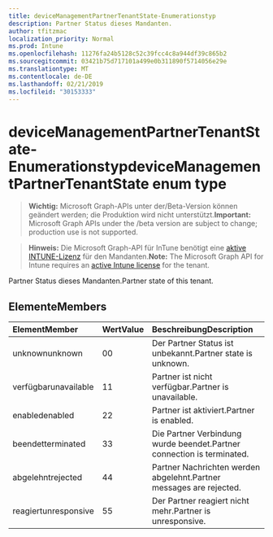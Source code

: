 ```yaml
---
title: deviceManagementPartnerTenantState-Enumerationstyp
description: Partner Status dieses Mandanten.
author: tfitzmac
localization_priority: Normal
ms.prod: Intune
ms.openlocfilehash: 11276fa24b5128c52c39fcc4c8a944df39c865b2
ms.sourcegitcommit: 03421b75d717101a499e0b311890f5714056e29e
ms.translationtype: MT
ms.contentlocale: de-DE
ms.lasthandoff: 02/21/2019
ms.locfileid: "30153333"
---
```

# <a name="devicemanagementpartnertenantstate-enum-type"></a><span data-ttu-id="56367-103">deviceManagementPartnerTenantState-Enumerationstyp</span><span class="sxs-lookup"><span data-stu-id="56367-103">deviceManagementPartnerTenantState enum type</span></span>

> <span data-ttu-id="56367-104">**Wichtig:** Microsoft Graph-APIs unter der/Beta-Version können geändert werden; die Produktion wird nicht unterstützt.</span><span class="sxs-lookup"><span data-stu-id="56367-104">**Important:** Microsoft Graph APIs under the /beta version are subject to change; production use is not supported.</span></span>

> <span data-ttu-id="56367-105">**Hinweis:** Die Microsoft Graph-API für InTune benötigt eine [aktive INTUNE-Lizenz](https://go.microsoft.com/fwlink/?linkid=839381) für den Mandanten.</span><span class="sxs-lookup"><span data-stu-id="56367-105">**Note:** The Microsoft Graph API for Intune requires an [active Intune license](https://go.microsoft.com/fwlink/?linkid=839381) for the tenant.</span></span>

<span data-ttu-id="56367-106">Partner Status dieses Mandanten.</span><span class="sxs-lookup"><span data-stu-id="56367-106">Partner state of this tenant.</span></span>

## <a name="members"></a><span data-ttu-id="56367-107">Elemente</span><span class="sxs-lookup"><span data-stu-id="56367-107">Members</span></span>
|<span data-ttu-id="56367-108">Element</span><span class="sxs-lookup"><span data-stu-id="56367-108">Member</span></span>|<span data-ttu-id="56367-109">Wert</span><span class="sxs-lookup"><span data-stu-id="56367-109">Value</span></span>|<span data-ttu-id="56367-110">Beschreibung</span><span class="sxs-lookup"><span data-stu-id="56367-110">Description</span></span>|
|:---|:---|:---|
|<span data-ttu-id="56367-111">unknown</span><span class="sxs-lookup"><span data-stu-id="56367-111">unknown</span></span>|<span data-ttu-id="56367-112">0</span><span class="sxs-lookup"><span data-stu-id="56367-112">0</span></span>|<span data-ttu-id="56367-113">Der Partner Status ist unbekannt.</span><span class="sxs-lookup"><span data-stu-id="56367-113">Partner state is unknown.</span></span>|
|<span data-ttu-id="56367-114">verfügbar</span><span class="sxs-lookup"><span data-stu-id="56367-114">unavailable</span></span>|<span data-ttu-id="56367-115">1</span><span class="sxs-lookup"><span data-stu-id="56367-115">1</span></span>|<span data-ttu-id="56367-116">Partner ist nicht verfügbar.</span><span class="sxs-lookup"><span data-stu-id="56367-116">Partner is unavailable.</span></span>|
|<span data-ttu-id="56367-117">enabled</span><span class="sxs-lookup"><span data-stu-id="56367-117">enabled</span></span>|<span data-ttu-id="56367-118">2</span><span class="sxs-lookup"><span data-stu-id="56367-118">2</span></span>|<span data-ttu-id="56367-119">Partner ist aktiviert.</span><span class="sxs-lookup"><span data-stu-id="56367-119">Partner is enabled.</span></span>|
|<span data-ttu-id="56367-120">beendet</span><span class="sxs-lookup"><span data-stu-id="56367-120">terminated</span></span>|<span data-ttu-id="56367-121">3</span><span class="sxs-lookup"><span data-stu-id="56367-121">3</span></span>|<span data-ttu-id="56367-122">Die Partner Verbindung wurde beendet.</span><span class="sxs-lookup"><span data-stu-id="56367-122">Partner connection is terminated.</span></span>|
|<span data-ttu-id="56367-123">abgelehnt</span><span class="sxs-lookup"><span data-stu-id="56367-123">rejected</span></span>|<span data-ttu-id="56367-124">4</span><span class="sxs-lookup"><span data-stu-id="56367-124">4</span></span>|<span data-ttu-id="56367-125">Partner Nachrichten werden abgelehnt.</span><span class="sxs-lookup"><span data-stu-id="56367-125">Partner messages are rejected.</span></span>|
|<span data-ttu-id="56367-126">reagiert</span><span class="sxs-lookup"><span data-stu-id="56367-126">unresponsive</span></span>|<span data-ttu-id="56367-127">5</span><span class="sxs-lookup"><span data-stu-id="56367-127">5</span></span>|<span data-ttu-id="56367-128">Der Partner reagiert nicht mehr.</span><span class="sxs-lookup"><span data-stu-id="56367-128">Partner is unresponsive.</span></span>|




